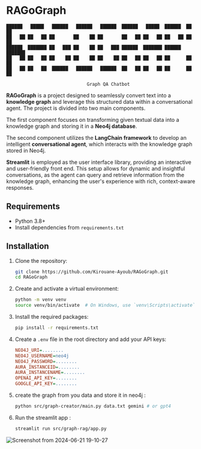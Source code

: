 # RAGoGraph

```
██████   █████   ██████   ██████   ██████  ██████   █████  ██████  ██   ██ 
██   ██ ██   ██ ██       ██    ██ ██       ██   ██ ██   ██ ██   ██ ██   ██ 
██████  ███████ ██   ███ ██    ██ ██   ███ ██████  ███████ ██████  ███████ 
██   ██ ██   ██ ██    ██ ██    ██ ██    ██ ██   ██ ██   ██ ██      ██   ██ 
██   ██ ██   ██  ██████   ██████   ██████  ██   ██ ██   ██ ██      ██   ██ 
                                                                           
                              Graph QA Chatbot                                             
```

**RAGoGraph** is a project designed to seamlessly convert text into a **knowledge graph** and leverage this structured data within a conversational agent. The project is divided into two main components. 

The first component focuses on transforming given textual data into a knowledge graph and storing it in a **Neo4j database**. 

The second component utilizes the **LangChain framework** to develop an intelligent **conversational agent**, which interacts with the knowledge graph stored in Neo4j. 

**Streamlit** is employed as the user interface library, providing an interactive and user-friendly front end. This setup allows for dynamic and insightful conversations, as the agent can query and retrieve information from the knowledge graph, enhancing the user's experience with rich, context-aware responses.
                                                                         
## Requirements

- Python 3.8+
- Install dependencies from `requirements.txt`

## Installation

1. Clone the repository:
    ```sh
    git clone https://github.com/Kirouane-Ayoub/RAGoGraph.git
    cd RAGoGraph
    ```

2. Create and activate a virtual environment:
    ```sh
    python -m venv venv
    source venv/bin/activate  # On Windows, use `venv\Scripts\activate`
    ```

3. Install the required packages:
    ```sh
    pip install -r requirements.txt
    ```

4. Create a `.env` file in the root directory and add your API keys:
    ```ini
    NEO4J_URI=........
    NEO4J_USERNAME=neo4j
    NEO4J_PASSWORD=........
    AURA_INSTANCEID=........
    AURA_INSTANCENAME=........
    OPENAI_API_KEY=........
    GOOGLE_API_KEY=........
    ```
5. create the graph from you data and store it in neo4j : 

    ```sh
    python src/graph-creator/main.py data.txt gemini # or gpt4
    ```
6. Run the streamlit app : 
    ```sh
    streamlit run src/graph-rag/app.py
    ```
  ![Screenshot from 2024-06-21 19-10-27](https://github.com/Kirouane-Ayoub/RAGoGraph/assets/99510125/f73b484c-45bb-4077-8fb2-6cc67ab08502)
